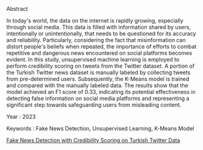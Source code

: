 Abstract

In today's world, the data on the internet is rapidly growing, especially through social media. This data is filled with information shared by users, intentionally or unintentionally, that needs to be questioned for its accuracy and reliability. Particularly, considering the fact that misinformation can distort people's beliefs when repeated, the importance of efforts to combat repetitive and dangerous news encountered on social platforms becomes evident. In this study, unsupervised machine learning is employed to perform credibility scoring on tweets from the Twitter dataset. A portion of the Turkish Twitter news dataset is manually labeled by collecting tweets from pre-determined users. Subsequently, the K-Means model is trained and compared with the manually labeled data. The results show that the model achieved an F1 score of 0.33, indicating its potential effectiveness in detecting false information on social media platforms and representing a significant step towards safeguarding users from misleading content.

Year : 2023

Keywords : Fake News Detection, Unsupervised Learning, K-Means Model

[Fake News Detection with Credibility Scoring on Turkish Twitter Data](https://github.com/huseink/Fake-News-Detection/files/15051916/Fake.News.Detection.with.Credibility.Scoring.on.Turkish.Twitter.Data.pdf)
